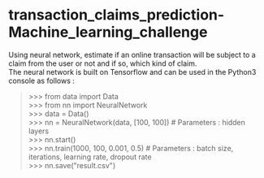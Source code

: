 # transaction_claims_prediction-Machine_learning_challenge

Using neural network, estimate if an online transaction will be subject to a claim from the user or not and if so, which kind of claim.  
The neural network is built on Tensorflow and can be used in the Python3 console as follows :  


>  \>\>\> from data import Data  
>  \>\>\> from nn import NeuralNetwork  
>  \>\>\> data = Data()  
>  \>\>\> nn = NeuralNetwork(data, [100, 100])  # Parameters : hidden layers  
>  \>\>\> nn.start()  
>  \>\>\> nn.train(1000, 100, 0.001, 0.5)  # Parameters : batch size, iterations, learning rate, dropout rate  
>  \>\>\> nn.save("result.csv")  
